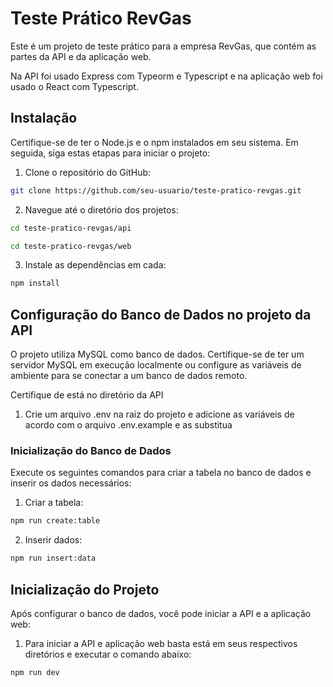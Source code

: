 # Teste Prático RevGas

Este é um projeto de teste prático para a empresa RevGas, que contém as partes da API e da aplicação web.

Na API foi usado Express com Typeorm e Typescript e na aplicação web foi usado o React com Typescript.

## Instalação

Certifique-se de ter o Node.js e o npm instalados em seu sistema. Em seguida, siga estas etapas para iniciar o projeto:

1. Clone o repositório do GitHub:

```bash
git clone https://github.com/seu-usuario/teste-pratico-revgas.git
```

2. Navegue até o diretório dos projetos:

```bash
cd teste-pratico-revgas/api
```

```bash
cd teste-pratico-revgas/web
```

3. Instale as dependências em cada:

```bash
npm install
```

## Configuração do Banco de Dados no projeto da API

O projeto utiliza MySQL como banco de dados. Certifique-se de ter um servidor MySQL em execução localmente ou configure as variáveis de ambiente para se conectar a um banco de dados remoto.

Certifique de está no diretório da API

1. Crie um arquivo .env na raiz do projeto e adicione as variáveis de acordo com o arquivo .env.example e as substitua

### Inicialização do Banco de Dados

Execute os seguintes comandos para criar a tabela no banco de dados e inserir os dados necessários:

1. Criar a tabela:

```bash
npm run create:table
```

2. Inserir dados:

```bash
npm run insert:data
```

## Inicialização do Projeto

Após configurar o banco de dados, você pode iniciar a API e a aplicação web:

1. Para iniciar a API e aplicação web basta está em seus respectivos diretórios e executar o comando abaixo:

```bash
npm run dev
```
